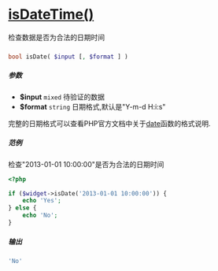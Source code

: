 [isDateTime()](http://twinh.github.com/widget/api/isDateTime)
=============================================================

检查数据是否为合法的日期时间

### 
```php
bool isDate( $input [, $format ] )
```

##### 参数
* **$input** `mixed` 待验证的数据
* **$format** `string` 日期格式,默认是"Y-m-d H:i:s"


完整的日期格式可以查看PHP官方文档中关于[date](http://php.net/manual/zh/function.date.php)函数的格式说明.


##### 范例
检查"2013-01-01 10:00:00"是否为合法的日期时间
```php
<?php

if ($widget->isDate('2013-01-01 10:00:00')) {
    echo 'Yes';
} else {
    echo 'No';
}
```
##### 输出
```php
'No'
```
